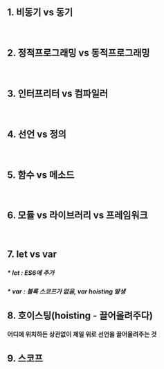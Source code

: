 ## 1. 비동기 vs 동기

<br>

## 2. 정적프로그래밍 vs 동적프로그래밍

<br>

## 3. 인터프리터 vs 컴파일러
<br>

## 4. 선언 vs 정의
<br>

## 5. 함수 vs 메소드
<br>

## 6. 모듈 vs 라이브러리 vs 프레임워크
<br>

## 7. let vs var
##### * let : ES6에 추가
##### * var : 블록 스코프가 없음, var hoisting 발생

## 8. 호이스팅(hoisting - 끌어올려주다)
#### 어디에 위치하든 상관없이 제일 위로 선언을 끌어올려주는 것

## 9. 스코프
